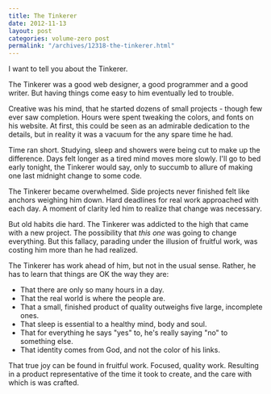 ```yaml
---
title: The Tinkerer
date: 2012-11-13
layout: post
categories: volume-zero post
permalink: "/archives/12318-the-tinkerer.html"
---
```



I want to tell you about the Tinkerer.

The Tinkerer was a good web designer, a good programmer and a good writer. But having things come easy to him eventually led to trouble.

<!-- more -->

Creative was his mind, that he started dozens of small projects - though few ever saw completion. Hours were spent tweaking the colors, and fonts on his website. At first, this could be seen as an admirable dedication to the details, but in reality it was a vacuum for the any spare time he had.

Time ran short. Studying, sleep and showers were being cut to make up the difference. Days felt longer as a tired mind moves more slowly. I'll go to bed early tonight, the Tinkerer would say, only to succumb to allure of making one last midnight change to some code.

The Tinkerer became overwhelmed. Side projects never finished felt like anchors weighing him down. Hard deadlines for real work approached with each day. A moment of clarity led him to realize that change was necessary.

But old habits die hard. The Tinkerer was addicted to the high that came with a new project. The possibility that *this one* was going to change everything. But this fallacy, parading under the illusion of fruitful work, was costing him more than he had realized.

The Tinkerer has work ahead of him, but not in the usual sense. Rather, he has to learn that things are OK the way they are:

- That there are only so many hours in a day.
- That the real world is where the people are.
- That a small, finished product of quality outweighs five large, incomplete ones.
- That sleep is essential to a healthy mind, body and soul.
- That for everything he says "yes" to, he's really saying "no" to something else.
- That identity comes from God, and not the color of his links.

That true joy can be found in fruitful work. Focused, quality work. Resulting in a product representative of the time it took to create, and the care with which is was crafted.
